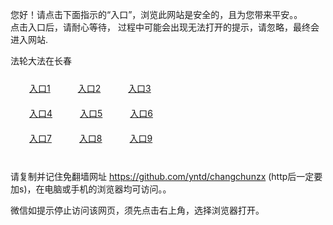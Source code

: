 您好！请点击下面指示的“入口”，浏览此网站是安全的，且为您带来平安。。 <br/>
点击入口后，请耐心等待， 过程中可能会出现无法打开的提示，请忽略，最终会进入网站. </br>

法轮大法在长春<br/>
<div style="padding:10px"><a style="margin:20px" target="_blank" href="https://d245x3x5aq4kmz.cloudfront.net/2Qpsp?loygmpdn" id="ccLink1" rel="nofollow">入口1</a> <a target="_blank" style="margin:20px" href="https://d2u5pxu6catq1m.cloudfront.net/2Qpsp?txiapccc" id="ccLink2" rel="nofollow">入口2</a> <a style="margin:20px" target="_blank" href="https://dx6fwciufcdfy.cloudfront.net/2Qpsp?saijt" id="ccLink3" rel="nofollow">入口3</a></div>

<div style="padding:10px" ><a style="margin:20px" target="_blank" href="https://d245x3x5aq4kmz.cloudfront.net/2Qpsp?loygmpdn" id="ccLink4" rel="nofollow">入口4</a> <a style="margin:20px" href="https://d2u5pxu6catq1m.cloudfront.net/2Qpsp?txiapccc" target="_blank" id="ccLink5" rel="nofollow">入口5</a> <a style="margin:20px" href="https://dx6fwciufcdfy.cloudfront.net/2Qpsp?saijt" target="_blank" id="ccLink6" rel="nofollow">入口6</a></div>

<div style="padding:10px"><a style="margin:20px" target="_blank" href="https://d245x3x5aq4kmz.cloudfront.net/2Qpsp?loygmpdn" id="ccLink7" rel="nofollow">入口7</a> <a style="margin:20px" href="https://d2u5pxu6catq1m.cloudfront.net/2Qpsp?txiapccc" target="_blank" id="ccLink8" rel="nofollow">入口8</a> <a style="margin:20px" target="_blank" href="https://dx6fwciufcdfy.cloudfront.net/2Qpsp?saijt" id="ccLink9" rel="nofollow">入口9</a></div>

<br/>



请复制并记住免翻墙网址 https://github.com/yntd/changchunzx (http后一定要加s)，在电脑或手机的浏览器均可访问。。<br/>

微信如提示停止访问该网页，须先点击右上角，选择浏览器打开。
